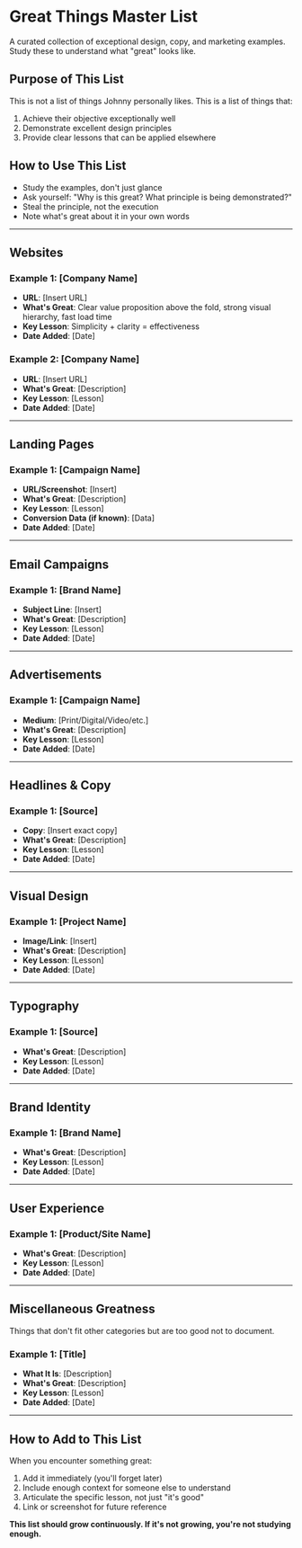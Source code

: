 # Great Things Master List

A curated collection of exceptional design, copy, and marketing examples. Study these to understand what "great" looks like.

## Purpose of This List

This is not a list of things Johnny personally likes. This is a list of things that:

1. Achieve their objective exceptionally well
2. Demonstrate excellent design principles
3. Provide clear lessons that can be applied elsewhere

## How to Use This List

- Study the examples, don't just glance
- Ask yourself: "Why is this great? What principle is being demonstrated?"
- Steal the principle, not the execution
- Note what's great about it in your own words

---

## Websites

### Example 1: [Company Name]
- **URL**: [Insert URL]
- **What's Great**: Clear value proposition above the fold, strong visual hierarchy, fast load time
- **Key Lesson**: Simplicity + clarity = effectiveness
- **Date Added**: [Date]

### Example 2: [Company Name]
- **URL**: [Insert URL]
- **What's Great**: [Description]
- **Key Lesson**: [Lesson]
- **Date Added**: [Date]

---

## Landing Pages

### Example 1: [Campaign Name]
- **URL/Screenshot**: [Insert]
- **What's Great**: [Description]
- **Key Lesson**: [Lesson]
- **Conversion Data (if known)**: [Data]
- **Date Added**: [Date]

---

## Email Campaigns

### Example 1: [Brand Name]
- **Subject Line**: [Insert]
- **What's Great**: [Description]
- **Key Lesson**: [Lesson]
- **Date Added**: [Date]

---

## Advertisements

### Example 1: [Campaign Name]
- **Medium**: [Print/Digital/Video/etc.]
- **What's Great**: [Description]
- **Key Lesson**: [Lesson]
- **Date Added**: [Date]

---

## Headlines & Copy

### Example 1: [Source]
- **Copy**: [Insert exact copy]
- **What's Great**: [Description]
- **Key Lesson**: [Lesson]
- **Date Added**: [Date]

---

## Visual Design

### Example 1: [Project Name]
- **Image/Link**: [Insert]
- **What's Great**: [Description]
- **Key Lesson**: [Lesson]
- **Date Added**: [Date]

---

## Typography

### Example 1: [Source]
- **What's Great**: [Description]
- **Key Lesson**: [Lesson]
- **Date Added**: [Date]

---

## Brand Identity

### Example 1: [Brand Name]
- **What's Great**: [Description]
- **Key Lesson**: [Lesson]
- **Date Added**: [Date]

---

## User Experience

### Example 1: [Product/Site Name]
- **What's Great**: [Description]
- **Key Lesson**: [Lesson]
- **Date Added**: [Date]

---

## Miscellaneous Greatness

Things that don't fit other categories but are too good not to document.

### Example 1: [Title]
- **What It Is**: [Description]
- **What's Great**: [Description]
- **Key Lesson**: [Lesson]
- **Date Added**: [Date]

---

## How to Add to This List

When you encounter something great:

1. Add it immediately (you'll forget later)
2. Include enough context for someone else to understand
3. Articulate the specific lesson, not just "it's good"
4. Link or screenshot for future reference

**This list should grow continuously. If it's not growing, you're not studying enough.**
